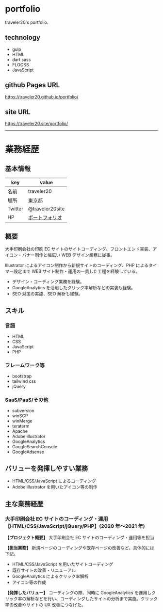 # portfolio

traveler20's portfolio.

## technology

- gulp
- HTML
- dart sass
- FLOCSS
- JavaScript

## github Pages URL

https://traveler20.github.io/portfolio/

## site URL

https://traveler20.site/portfolio/

---

# 業務経歴

## 基本情報

| key     | value                                                 |
| ------- | ----------------------------------------------------- |
| 名前    | traveler20                                            |
| 場所    | 東京都                                                |
| Twitter | [@traveler20site](https://twitter.com/traveler20site) |
| HP      | [ポートフォリオ](https://traveler20.site/)            |

## 概要

大手印刷会社の印刷 EC サイトのサイトコーディング、フロントエンド実装、アイコン・バナー制作と幅広い WEB デザイン業務に従事。

Illustrator によるアイコン制作から新規サイトのコーディング、PHP によるタイマー設定まで WEB サイト制作・運用の一貫した工程を経験している。

- デザイン・コーディング業務を経験。
- GoogleAnalytics を活用したクリック率解析などの実装も経験。
- SEO 対策の実施、SEO 解析も経験。

## スキル

### 言語

- HTML
- CSS
- JavaScript
- PHP

### フレームワーク等

- bootstrap
- tailwind css
- jQuery

### SaaS/PaaS/その他

- subversion
- winSCP
- winMerge
- teraterm
- Apache
- Adobe illustrator
- GoogleAnalytics
- GoogleSearchConsole
- GoogleAdsense

## バリューを発揮しやすい業務

- HTML/CSS/JavaScript によるコーディング
- Adobe illustrator を用いたアイコン等の制作

## 主な業務経歴

### 大手印刷会社 EC サイトのコーディング・運用【HTML/CSS/JavaScript/jQuery/PHP】(2020 年〜2021 年)

**【プロジェクト概要】**
大手印刷会社 EC サイトのコーディング・運用等を担当

**【担当業務】**
新規ページのコーディングや既存ページの改善など。具体的には下記。

- HTML/CSS/JavaScript を用いたサイトコーディング
- 既存サイトの改善・リニューアル
- GoogleAnalytics によるクリック率解析
- アイコン等の作成

**【発揮したバリュー】**
コーディングの際、同時に GoogleAnalytics を運用しクリック率の解析などを行い、コーディングしたサイトの分析まで実施。クリック率の改善やサイトの UX 改善につなげた。
